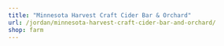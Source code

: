 ```yaml
---
title: "Minnesota Harvest Craft Cider Bar & Orchard"
url: /jordan/minnesota-harvest-craft-cider-bar-and-orchard/
shop: farm
---
```

